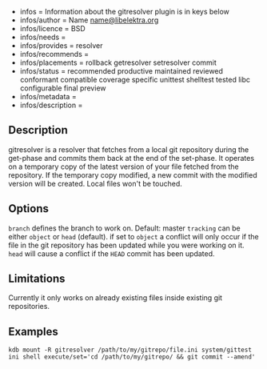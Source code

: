- infos = Information about the gitresolver plugin is in keys below
- infos/author = Name <name@libelektra.org>
- infos/licence = BSD
- infos/needs =
- infos/provides = resolver
- infos/recommends =
- infos/placements = rollback getresolver setresolver commit
- infos/status = recommended productive maintained reviewed conformant compatible coverage specific unittest shelltest tested libc configurable final preview 
- infos/metadata =
- infos/description =

## Description ##

gitresolver is a resolver that fetches from a local git repository during the get-phase and commits them back at the end of the set-phase.
It operates on a temporary copy of the latest version of your file fetched from the repository. If the temporary copy modified, a new commit with the modified version will be created. Local files won't be touched.

## Options ##

`branch` defines the branch to work on. Default: master
`tracking` can be either `object` or `head` (default). if set to `object` a conflict will only occur if the file in the git repository has been updated while you were working on it. `head` will cause a conflict if the `HEAD` commit has been updated. 

## Limitations ##

Currently it only works on already existing files inside existing git repositories. 


## Examples ##

```
kdb mount -R gitresolver /path/to/my/gitrepo/file.ini system/gittest ini shell execute/set='cd /path/to/my/gitrepo/ && git commit --amend'
```
